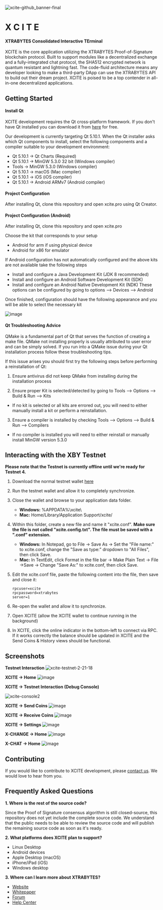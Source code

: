 ![xcite-github_banner-final](https://user-images.githubusercontent.com/17502298/35755546-b0b13276-0835-11e8-85bd-4f46b34afee3.png)

#                X C I T E
####  XTRABYTES Consolidated Interactive TErminal

XCITE is the core application utilizing the XTRABYTES Proof-of-Signature blockchain protocol. Built to support modules like a decentralized exchange and a fully-integrated chat protocol, the SHA512 encrypted network is quantum resistant and lightning fast. The code-fluid architecture means any developer looking to make a third-party DApp can use the XTRABYTES API to build out their dream project. XCITE is poised to be a top contender in all-in-one decentralized applications.
## Getting Started

#### Install Qt

XCITE development requires the Qt cross-platform framework. If you don't have Qt installed you can download it from [here](https://www.qt.io/download-qt-installer) for free.

Our development is currently targeting Qt 5.10.1. When the Qt installer asks which Qt components to install, select the following components and a compiler suitable to your development environment:

- Qt 5.10.1 -> Qt Charts (Required)
- Qt 5.10.1 -> MinGW 5.3.0 32 bit  (Windows compiler)
- Tools -> MinGW 5.3.0 (Windows compiler)
- Qt 5.10.1 -> macOS (Mac compiler)
- Qt 5.10.1 -> iOS (iOS compiler)
- Qt 5.10.1 -> Android ARMv7 (Android compiler)

#### Project Configuration

After installing Qt, clone this repository and open xcite.pro using Qt Creator.

#### Project Configuration (Android)

After installing Qt, clone this repository and open xcite.pro

Choose the kit that corresponds to your setup 

- Android for arm if using physical device
- Android for x86 for emulator

If Android configuration has not automatically configured and the above kits are not available take the following steps

- Install and configure a Java Development Kit (JDK 8 recommended) 
- Install and configure an Android Software Development Kit (SDK)
- Install and configure an Android Native Development Kit (NDK)
These options can be configured by going to options --> Devices --> Android 

Once finished, configuration should have the following appearance and you will be able to select the necessary kit

![image](https://i.imgur.com/83bE2OL.png)

#### Qt Troubleshooting Advice

QMake is a fundamental part of Qt that serves the function of creating a make file. QMake not installing properly is usually attributed to user error and can be simply solved. If you run into a QMake issue during your Qt installation process follow these troubleshooting tips.

If this issue arises you should first try the following steps before performing a reinstallation of Qt:

1. Ensure antivirus did not keep QMake from installing during the installation process

2. Ensure proper Kit is selected/detected by going to Tools --> Options --> Build & Run --> Kits

- If no kit is selected or all kits are errored out, you will need to either manually install a kit or perform  a
        reinstallation.

3. Ensure a compiler is installed by checking Tools --> Options --> Build & Run --> Compilers

- If no compiler is installed you will need to either reinstall or manually install MinGW version 5.3.0

## Interacting with the XBY Testnet

**Please note that the Testnet is currently offline until we're ready for Testnet 4.**

1. Download the normal testnet wallet [here](https://testnet.xtrabytes.global/)
2. Run the testnet wallet and allow it to completely synchronize.
3. Close the wallet and browse to your application data folder.
     - **Windows:** %APPDATA%\xcite\
     - **Mac:** Home/Library/Application Support/xcite/
4. Within this folder, create a new file and name it "xcite.conf". **Make sure the file is not called "xcite.config.txt". The file must be saved with a ".conf" extension.**
     - **Windows:** In Notepad, go to File -> Save As ->  Set the "File name:" to xcite.conf, change the "Save as type:" dropdown to "All Files", then click Save.
     - **Mac:** In TextEdit, click Format in the file bar -> Make Plain Text -> File ->Save -> Change "Save As:" to xcite.conf, then click Save.
4. Edit the xcite.conf file, paste the following content into the file, then save and close it:

     ```
     rpcuser=xcite
     rpcpassword=xtrabytes
     server=1
     ```

5. Re-open the wallet and allow it to synchronize.
6. Open XCITE (allow the XCITE wallet to continue running in the background)
7. In XCITE, click the online indicator in the bottom-left to connect via RPC. If it works correctly the balance should be updated in XCITE and the Send Coins & History views should be functional.

## Screenshots

**Testnet Interaction**
![xcite-testnet-2-21-18](https://user-images.githubusercontent.com/17502298/36481552-2c7ba1a0-16de-11e8-8848-102cfa4653e7.gif)

**XCITE -> Home**
![image](https://user-images.githubusercontent.com/17502298/37713999-d1f137f0-2cee-11e8-8f1f-bf0e3cb5aad8.png)

**XCITE -> Testnet Interaction (Debug Console)**

![xcite-console2](https://user-images.githubusercontent.com/17502298/37714402-d33c441e-2cef-11e8-9bdd-e9d3715598a2.gif)

**XCITE -> Send Coins**
![image](https://user-images.githubusercontent.com/17502298/37714509-1361b272-2cf0-11e8-9619-ae1ec3d6d63b.png)

**XCITE -> Receive Coins**
![image](https://user-images.githubusercontent.com/17502298/37714529-1fa6bb22-2cf0-11e8-83e8-f20cfb97b0dc.png)

**XCITE -> Settings**
![image](https://user-images.githubusercontent.com/17502298/37714557-31b12db6-2cf0-11e8-8b71-8b799a4e7696.png)

**X-CHANGE -> Home**
![image](https://user-images.githubusercontent.com/17502298/37714617-5d365e34-2cf0-11e8-8e6a-ee18e4ccba8a.png)

**X-CHAT -> Home**
![image](https://user-images.githubusercontent.com/17502298/37714647-717e8e5c-2cf0-11e8-972b-51825bdccde1.png)

## Contributing

If you would like to contribute to XCITE development, please [contact us](mailto:development@xtrabytes.global). We would love to hear from you.

## Frequently Asked Questions

**1. Where is the rest of the source code?**

   Since the Proof of Signature consensus algorithm is still closed-source, this repository does not yet include the complete source code. We understand that the public needs to be able to review the source code and will publish the remaining source code as soon as it's ready.

**2. What platforms does XCITE plan to support?**
   - Linux Desktop
   - Android devices
   - Apple Desktop (macOS)
   - iPhone/iPad (iOS)
   - Windows desktop

**3. Where can I learn more about XTRABYTES?**
   - [Website](https://xtrabytes.global/)
   - [Whitepaper](https://xtrabytes.global/whitepaper.pdf)
   - [Forum](https://community.xtrabytes.global)
   - [Help Center](http://support.xtrabytes.global)
